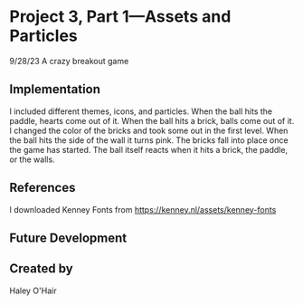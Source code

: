 # Project 3, Part 1—Assets and Particles
9/28/23
A crazy breakout game


## Implementation

I included different themes, icons, and particles. When the ball hits the paddle, hearts come out of it. When the ball hits a brick, balls come out of it. I changed the color of the bricks and took some out in the first level. When the ball hits the side of the wall it turns pink. The bricks fall into place once the game has started. The ball itself reacts when it hits a brick, the paddle, or the walls.


## References
I downloaded Kenney Fonts from https://kenney.nl/assets/kenney-fonts

## Future Development


## Created by
Haley O'Hair
